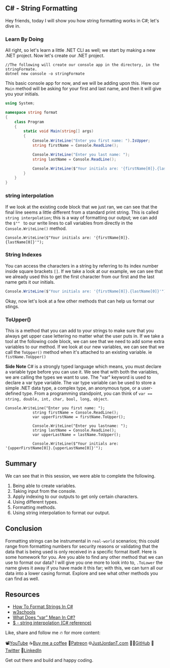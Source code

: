 ## C# - String Formatting

Hey friends, today I will show you how string formatting works in C#; let's dive in.

### Learn By Doing

All right, so let's learn a little .NET CLI as well; we start by making a new .NET project. Now let's create our .NET project.

```cSharp
//The following will create our console app in the directory, in the stringFormate.
dotnet new console -o stringFormate
```


This basic console app for now, and we will be adding upon this. Here our `Main` method will be asking for your first and last name, and then it will give you your initials.

```csharp
using System;

namespace string format
{
    class Program
    {
        static void Main(string[] args)
        {
            Console.WriteLine("Enter you first name: ").IsUpper;
            string firstName = Console.ReadLine();

            Console.WriteLine("Enter you last name: ");
            string lastName = Console.ReadLine();

            Console.WriteLine($"Your initials are: '{firstName[0]}.{lastName[0]}'");
        }
    }
}
```

### string interpolation

If we look at the existing code block that we just ran, we can see that the final line seems a little different from a standard print string. This is called `string interpolation`; this is a way of formatting our output; we can add the `$"" ` to our write lines to call variables from directly in the `Console.WriteLine()` method.

```cSharp
Console.WriteLine($"Your initials are: '{firstName[0]}.{lastName[0]}'");
```


### String Indexes

You can access the characters in a string by referring to its index number inside square brackets `[]`. If we take a look at our example, we can see that we already used this to get the first character from our first and the last name gets it our initials.
```csharp
Console.WriteLine($"Your initials are: '{firstName[0]}.{lastName[0]}'");
```

Okay, now let's look at a few other methods that can help us format our stings. 

### ToUpper()

This is a method that you can add to your strings to make sure that you always get upper case lettering no matter what the user puts in. If we take a tool at the following code block, we can see that we need to add some extra variables to our method. If we look at our new variables, we can see that we call the `ToUpper()` method when it's attached to an existing variable. ie `fistName.ToUpper()`

**Side Note**
C# is a strongly typed language which means, you must declare a variable type before you can use it. We see that with both the variables, we are calling the types we want to use. The "var" keyword is used to declare a var type variable. The var type variable can be used to store a simple .NET data type, a complex type, an anonymous type, or a user-defined type.
From a programming standpoint, you can think of `var == string, double, int, char, bool, long, object`.


```cSharp
Console.WriteLine("Enter you first name: ");
            string firstName = Console.ReadLine();
            var upperFirstName = firstName.ToUpper();

            Console.WriteLine("Enter you lastname: ");
            string lastName = Console.ReadLine();
            var upperLastName = lastName.ToUpper();

            Console.WriteLine($"Your initials are: '{upperFirstName[0]}.{upperLastName[0]}'");
```

## Summary

We can see that in this session, we were able to complete the following.

1. Being able to create variables.
2. Taking input from the console.
3. Apply indexing to our outputs to get only certain characters.
4. Using different types.
5. Formatting methods.
6. Using string interpolation to format our output.

## Conclusion

Formatting strings can be instrumental in `real-world` scenarios; this could range from formatting numbers for security reasons or validating that the data that is being used is only received in a specific format itself. 
Here is some homework for you. Are you able to find any other method that we can use to format our data? I will give you one more to look into to, `.ToLower` the name gives it away if you have made it this far; with this, we can turn all our data into a lower casing format. Explore and see what other methods you can find as well.


## Resources

- [How To Format Strings In C#](https://www.c-sharpcorner.com/UploadFile/mahesh/format-string-in-C-Sharp/)
- [w3schools](https://www.w3schools.com/cs/index.php)
- [What Does “var” Mean In C#?](https://www.c-sharpcorner.com/article/what-does-var-mean-in-c-sharp/)
- [$ - string interpolation (C# reference)](https://docs.microsoft.com/en-us/dotnet/csharp/language-reference/tokens/interpolated)

Like, share and follow me 🔥 for more content:

📽[YouTube](https://www.youtube.com/channel/UCWMddXhNGWkzBYYS9cv-7Qg)
☕[Buy me a coffee](https://ko-fi.com/justjordant)
💖[Patreon](https://www.patreon.com/JustJordanT)
🌐[JustJordanT.com](www.justjordant.com)
🐱‍💻[GitHub](https://github.com/JustJordanT)
🤠[Twitter](https://twitter.com/Just_Jordan_T)
🏢[LinkedIn](https://www.linkedin.com/in/justjordant/)

Get out there and build and happy coding.